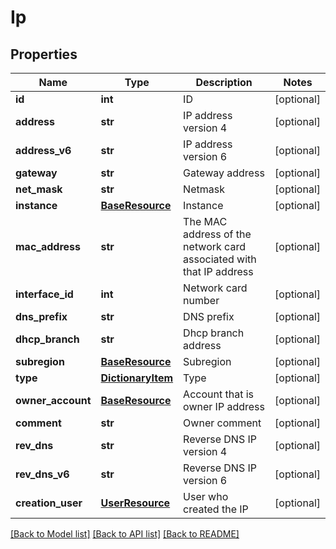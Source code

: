 # Ip

## Properties
Name | Type | Description | Notes
------------ | ------------- | ------------- | -------------
**id** | **int** | ID | [optional] 
**address** | **str** | IP address version 4 | [optional] 
**address_v6** | **str** | IP address version 6 | [optional] 
**gateway** | **str** | Gateway address | [optional] 
**net_mask** | **str** | Netmask | [optional] 
**instance** | [**BaseResource**](BaseResource.md) | Instance | [optional] 
**mac_address** | **str** | The MAC address of the network card associated with that IP address | [optional] 
**interface_id** | **int** | Network card number | [optional] 
**dns_prefix** | **str** | DNS prefix | [optional] 
**dhcp_branch** | **str** | Dhcp branch address | [optional] 
**subregion** | [**BaseResource**](BaseResource.md) | Subregion | [optional] 
**type** | [**DictionaryItem**](DictionaryItem.md) | Type | [optional] 
**owner_account** | [**BaseResource**](BaseResource.md) | Account that is owner IP address | [optional] 
**comment** | **str** | Owner comment | [optional] 
**rev_dns** | **str** | Reverse DNS IP version 4 | [optional] 
**rev_dns_v6** | **str** | Reverse DNS IP version 6 | [optional] 
**creation_user** | [**UserResource**](UserResource.md) | User who created the IP | [optional] 

[[Back to Model list]](../README.md#documentation-for-models) [[Back to API list]](../README.md#documentation-for-api-endpoints) [[Back to README]](../README.md)


